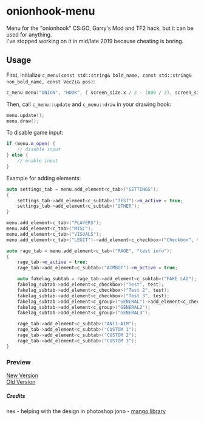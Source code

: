 # onionhook-menu

Menu for the "onionhook" CS:GO, Garry's Mod and TF2 hack, but it can be used for anything.  
I've stopped working on it in mid/late 2019 because cheating is boring.

## Usage

First, initialize `c_menu(const std::string& bold_name, const std::string& non_bold_name, const Vec2i& pos)`:

```c++
c_menu menu("ONION", "HOOK", { screen_size.x / 2 - (800 / 2), screen_size.y / 2 - (600 / 2) });
```

Then, call `c_menu::update` and `c_menu::draw` in your drawing hook:

```cpp
menu.update();
menu.draw();
```

To disable game input:

```cpp
if (menu.m_open) {
    // disable input
} else {
    // enable input
}
```

Example for adding elements:

```cpp
auto settings_tab = menu.add_element<c_tab>("SETTINGS");
{
    settings_tab->add_element<c_subtab>("TEST")->m_active = true;
    settings_tab->add_element<c_subtab>("OTHER");
}

menu.add_element<c_tab>("PLAYERS");
menu.add_element<c_tab>("MISC");
menu.add_element<c_tab>("VISUALS");
menu.add_element<c_tab>("LEGIT")->add_element<c_checkbox>("Checkbox", test);

auto rage_tab = menu.add_element<c_tab>("RAGE", "test info");
{
    rage_tab->m_active = true;
    rage_tab->add_element<c_subtab>("AIMBOT")->m_active = true;

    auto fakelag_subtab = rage_tab->add_element<c_subtab>("FAKE LAG");
    fakelag_subtab->add_element<c_checkbox>("Test", test);
    fakelag_subtab->add_element<c_checkbox>("Test 2", test);
    fakelag_subtab->add_element<c_checkbox>("Test 3", test);
    fakelag_subtab->add_element<c_group>("GENERAL")->add_element<c_checkbox>("Test 4", test);
    fakelag_subtab->add_element<c_group>("GENERAL2");
    fakelag_subtab->add_element<c_group>("GENERAL3");

    rage_tab->add_element<c_subtab>("ANTI-AIM");
    rage_tab->add_element<c_subtab>("CUSTOM 1");
    rage_tab->add_element<c_subtab>("CUSTOM 2");
    rage_tab->add_element<c_subtab>("CUSTOM 3");
}
```

### Preview

[New Version](https://i.imgur.com/GhJojHv.mp4)  
[Old Version](https://gyazo.com/612099dd564931af86c4174c6abc152f)

##### Credits
nex - helping with the design in photoshop
jono - [mango library](https://github.com/jonomango/mango-library)
